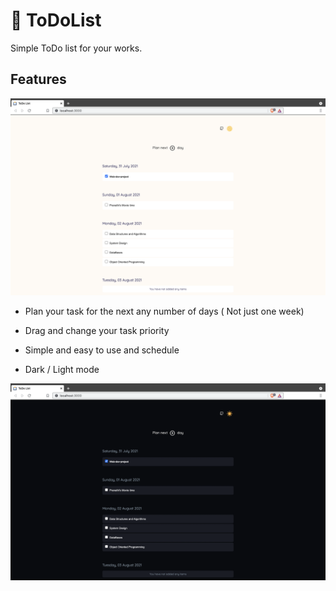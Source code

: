 # 🔖 ToDoList

Simple ToDo list for your works.

## Features

![Home Page](/public/images/1.png "Home Page")

-   Plan your task for the next any number of days ( Not just one week)

-   Drag and change your task priority

-   Simple and easy to use and schedule

-   Dark / Light mode

![Home Page](/public/images/2.png "Home Page")



